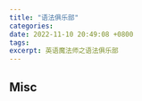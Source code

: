 ```yaml
---
title: "语法俱乐部"
categories: 
date: 2022-11-10 20:49:08 +0800
tags: 
excerpt: 英语魔法师之语法俱乐部
---
```













## Misc



